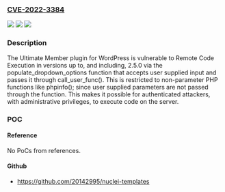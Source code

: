 ### [CVE-2022-3384](https://cve.mitre.org/cgi-bin/cvename.cgi?name=CVE-2022-3384)
![](https://img.shields.io/static/v1?label=Product&message=Ultimate%20Member%20%E2%80%93%20User%20Profile%2C%20User%20Registration%2C%20Login%20%26%20Membership%20Plugin&color=blue)
![](https://img.shields.io/static/v1?label=Version&message=%3D%20*%20&color=brighgreen)
![](https://img.shields.io/static/v1?label=Vulnerability&message=CWE-94%20Improper%20Control%20of%20Generation%20of%20Code%20('Code%20Injection')&color=brighgreen)

### Description

The Ultimate Member plugin for WordPress is vulnerable to Remote Code Execution in versions up to, and including, 2.5.0 via the populate_dropdown_options function that accepts user supplied input and passes it through call_user_func(). This is restricted to non-parameter PHP functions like phpinfo(); since user supplied parameters are not passed through the function. This makes it possible for authenticated attackers, with administrative privileges, to execute code on the server.

### POC

#### Reference
No PoCs from references.

#### Github
- https://github.com/20142995/nuclei-templates

